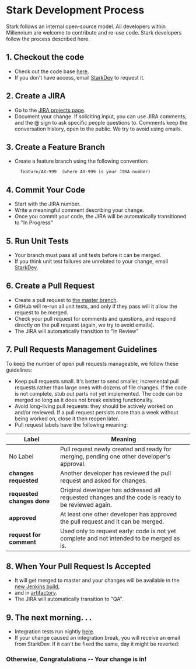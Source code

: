 # Stark Development Process
Stark follows an internal open-source model. All developers within Millennium are welcome to contribute and re-use code. Stark developers follow the process described here.

## 1. Checkout the code

-   Check out the code base [here](http://luxgit.mlp.com/algo-execsvcs/stark).
-   If you don't have access, email [StarkDev](mailto:StarkDev@mlp.com) to request it.

  

## 2. Create a JIRA

-   Go to the [JIRA projects page](https://jira.mlp.com/projects/AX/summary).
-   Document your change. If soliciting input, you can use JIRA comments, and the @ sign to ask specific people questions to. Comments keep the conversation history, open to the public. We try to avoid using emails.

  

## 3. Create a Feature Branch

-   Create a feature branch using the following convention:  
    
          feature/AX-999  (where AX-999 is your JIRA number)
    

  

## 4. Commit Your Code

-   Start with the JIRA number.
-   Write a meaningful comment describing your change.
-   Once you commit your code, the JIRA will be automatically transitioned to "In Progress"

  

## 5. Run Unit Tests

-   Your branch must pass all unit tests before it can be merged.
-   If you think unit test failures are unrelated to your change, email [StarkDev](mailto:StarkDev@mlp.com).

  

## 6. Create a Pull Request

-   Create a pull request to [the master branch](http://luxgit.mlp.com/algo-execsvcs/stark/pulls).
-   GitHub will re-run all unit tests, and only if they pass will it allow the request to be merged.
-   Check your pull request for comments and questions, and respond directly on the pull request (again, we try to avoid emails).
-   The JIRA will automatically transition to "In Review"

## 7. Pull Requests Management Guidelines

To keep the number of open pull requests manageable, we follow these guidelines:

- Keep pull requests small. It's better to send smaller, incremental pull requests rather than large ones with dozens of file changes. If the code is not complete, stub out parts not yet implemented. The code can be merged so long as it does not break existing functionality.
- Avoid long-living pull requests: they should be actively worked on and/or reviewed. If a pull request persists more than a week without being worked on, close it then reopen later.
- Pull request labels have the following meaning:

| Label | Meaning |
|--------|--------|
|No Label |Pull request newly created and ready for merging, pending one other developer's approval.|
|**changes requested** |Another developer has reviewed the pull request and asked for changes.|
|**requested changes done** |Original developer has addressed all requested changes and the code is ready to be reviewed again.|
|**approved** |At least one other developer has approved the pull request and it can be merged.|
|**request for comment** |Used only to request early: code is not yet complete and not intended to be merged as is.
## 8. When Your Pull Request Is Accepted

-   It will get merged to master and your changes will be available in the [new Jenkins build](http://rfpluxd01:8080/jenkins/view/STARK/job/stark/),
-   and in [artifactory](http://rfpluxd01:8082/artifactory/webapp/home.html?0).
-   The JIRA will automatically transition to "QA".  
      
    

## 9. The next morning. . .

- Integration tests run nightly [here](http://rfpluxd01:8080/jenkins/view/STARK/job/stark-soms-integration-tests/).
- If your change caused an integration break, you will receive an email from StarkDev. If it can't be fixed the same, day it might be reverted:

 ### **Otherwise, Congratulations -- Your change is in!**

